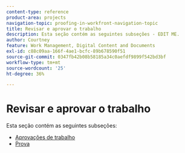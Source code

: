 ```yaml
---
content-type: reference
product-area: projects
navigation-topic: proofing-in-workfront-navigation-topic
title: Revisar e aprovar o trabalho
description: Esta seção contém as seguintes subseções - EDIT ME.
author: Courtney
feature: Work Management, Digital Content and Documents
exl-id: c88c09aa-166f-4ae1-bcfc-89b678590f51
source-git-commit: 0347fb42b08b58185a34c0aefdf9899f542bd3bf
workflow-type: tm+mt
source-wordcount: '25'
ht-degree: 36%

---
```


# Revisar e aprovar o trabalho

Esta seção contém as seguintes subseções:

<!-- * [Limited document and proof decision for non-paid users overview](/help/quicksilver/review-and-approve-work/proof-doc-decision-limits.md) -->
* [Aprovações de trabalho](../review-and-approve-work/manage-approvals/manage-approvals.md)
* [ Prova](../review-and-approve-work/proofing/proofing.md)

